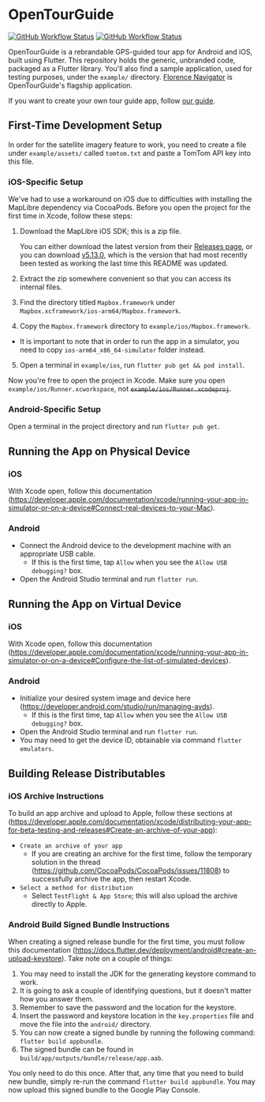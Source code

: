 # OpenTourGuide
[![GitHub Workflow Status](https://img.shields.io/github/actions/workflow/status/opentourbuilder/guide/android.yml?branch=main&label=Android%20build&style=for-the-badge)](https://github.com/opentourbuilder/guide/actions/workflows/android.yml)
[![GitHub Workflow Status](https://img.shields.io/github/actions/workflow/status/opentourbuilder/guide/ios.yml?branch=main&label=iOS%20build&style=for-the-badge)](https://github.com/opentourbuilder/guide/actions/workflows/ios.yml)

OpenTourGuide is a rebrandable GPS-guided tour app for Android and iOS, built using Flutter. This repository holds the generic, unbranded code, packaged as a Flutter library. You'll also find a sample application, used for testing purposes, under the `example/` directory. [Florence Navigator](https://github.com/opentourbuilder/florence-navigator) is OpenTourGuide's flagship application.

If you want to create your own tour guide app, follow [our guide](https://github.com/opentourbuilder/documentation/blob/main/Creating%20an%20app.md).

## First-Time Development Setup

In order for the satellite imagery feature to work, you need to create a file under `example/assets/` called `tomtom.txt` and paste a TomTom API key into this file.

### iOS-Specific Setup
We've had to use a workaround on iOS due to difficulties with installing the MapLibre dependency via CocoaPods. Before you open the project for the first time in Xcode, follow these steps:

1. Download the MapLibre iOS SDK; this is a zip file.
   
   You can either download the latest version from their [Releases page](https://github.com/maplibre/maplibre-native/releases), or you can download [v5.13.0](https://github.com/maplibre/maplibre-native/releases/tag/ios-v5.13.0), which is the version that had most recently been tested as working the last time this README was updated.
2. Extract the zip somewhere convenient so that you can access its internal files.
3. Find the directory titled `Mapbox.framework` under `Mapbox.xcframework/ios-arm64/Mapbox.framework`.
4. Copy the `Mapbox.framework` directory to `example/ios/Mapbox.framework`.
- It is important to note that in order to run the app in a simulator, you need to copy `ios-arm64_x86_64-simulator` folder instead.
5. Open a terminal in `example/ios`, run `flutter pub get && pod install`.

Now you're free to open the project in Xcode. Make sure you open `example/ios/Runner.xcworkspace`, not ~~`example/ios/Runner.xcodeproj`~~.

### Android-Specific Setup

Open a terminal in the project directory and run `flutter pub get`.

## Running the App on Physical Device

### iOS

With Xcode open, follow this documentation (https://developer.apple.com/documentation/xcode/running-your-app-in-simulator-or-on-a-device#Connect-real-devices-to-your-Mac).

### Android

- Connect the Android device to the development machine with an appropriate USB cable.
  - If this is the first time, tap `Allow` when you see the `Allow USB debugging?` box.
- Open the Android Studio terminal and run `flutter run`.

## Running the App on Virtual Device

### iOS

With Xcode open, follow this documentation (https://developer.apple.com/documentation/xcode/running-your-app-in-simulator-or-on-a-device#Configure-the-list-of-simulated-devices).

### Android

- Initialize your desired system image and device here (https://developer.android.com/studio/run/managing-avds).
  - If this is the first time, tap `Allow` when you see the `Allow USB debugging?` box.
- Open the Android Studio terminal and run `flutter run`.
- You may need to get the device ID, obtainable via command `flutter emulators`.

## Building Release Distributables

### iOS Archive Instructions

To build an app archive and upload to Apple, follow these sections at (https://developer.apple.com/documentation/xcode/distributing-your-app-for-beta-testing-and-releases#Create-an-archive-of-your-app):
- `Create an archive of your app`
    - If you are creating an archive for the first time, follow the temporary solution in the thread (https://github.com/CocoaPods/CocoaPods/issues/11808) to successfully archive the app, then restart Xcode. 
- `Select a method for distribution`
    - Select `TestFlight & App Store`; this will also upload the archive directly to Apple.

### Android Build Signed Bundle Instructions

When creating a signed release bundle for the first time, you must follow this documentation (https://docs.flutter.dev/deployment/android#create-an-upload-keystore). Take note on a couple of things:
1. You may need to install the JDK for the generating keystore command to work.
2. It is going to ask a couple of identifying questions, but it doesn't matter how you answer them.
3. Remember to save the password and the location for the keystore.
4. Insert the password and keystore location in the `key.properties` file and move the file into the `android/` directory.
5. You can now create a signed bundle by running the following command: `flutter build appbundle`.
6. The signed bundle can be found in `build/app/outputs/bundle/release/app.aab`.

You only need to do this once. After that, any time that you need to build new bundle, simply re-run the command `flutter build appbundle`. You may now upload this signed bundle to the Google Play Console.
